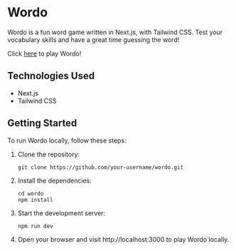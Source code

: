 # Wordo

Wordo is a fun word game written in Next.js, with Tailwind CSS. Test your vocabulary skills and have a great time guessing the word!

Click [here](https://wordo.vercel.app/) to play Wordo!

## Technologies Used

- Next.js
- Tailwind CSS

## Getting Started

To run Wordo locally, follow these steps:

1. Clone the repository:

   ```shell
   git clone https://github.com/your-username/wordo.git

   ```

2. Install the dependencies:

   ```shell
   cd wordo
   npm install

   ```

3. Start the development server:

   ```shell
   npm run dev

   ```

4. Open your browser and visit http://localhost:3000 to play Wordo locally.
